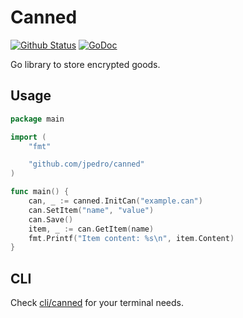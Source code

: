 # Canned
[![Github Status](https://github.com/jpedro/canned/workflows/main/badge.svg)](https://github.com/jpedro/canned/actions)
[![GoDoc](https://godoc.org/github.com/jpedro/canned?status.svg)](https://godoc.org/github.com/jpedro/canned)

Go library to store encrypted goods.


## Usage

```go
package main

import (
    "fmt"

    "github.com/jpedro/canned"
)

func main() {
    can, _ := canned.InitCan("example.can")
    can.SetItem("name", "value")
    can.Save()
    item, _ := can.GetItem(name)
    fmt.Printf("Item content: %s\n", item.Content)
}
```

## CLI

Check [cli/canned](cli/canned) for your terminal needs.
